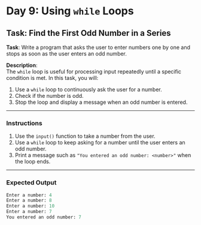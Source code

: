 # Day 9: Using `while` Loops

## Task: Find the First Odd Number in a Series

**Task**: Write a program that asks the user to enter numbers one by one and stops as soon as the user enters an odd number. 

**Description**:  
The `while` loop is useful for processing input repeatedly until a specific condition is met. In this task, you will:
1. Use a `while` loop to continuously ask the user for a number.
2. Check if the number is odd.
3. Stop the loop and display a message when an odd number is entered.

---

### Instructions

1. Use the `input()` function to take a number from the user.
2. Use a `while` loop to keep asking for a number until the user enters an odd number.
3. Print a message such as `"You entered an odd number: <number>"` when the loop ends.

---

### Expected Output

```python
Enter a number: 4
Enter a number: 8
Enter a number: 10
Enter a number: 7
You entered an odd number: 7
